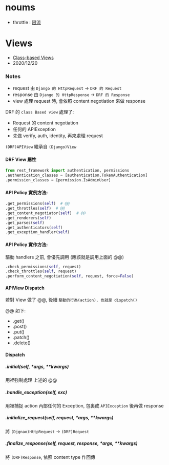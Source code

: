


# noums

- throttle : [限流](https://www.django-rest-framework.org/api-guide/throttling/)


# Views

- [Class-based Views](https://www.django-rest-framework.org/api-guide/views/#api-policy-instantiation-methods)
- 2020/12/20


### Notes

- request 由 `Django 的 HttpRequest` -> `DRF 的 Request`
- response 由 `Django 的 HttpResponse` -> `DRF 的 Response`
- view 處理 request 時, 會依照 content negotiation 來做 response

DRF 的 `class Based view` 處理了:
- Request 的 content negotiation
- 任何的 APIException
- 先做 verify, auth, identity, 再來處理 request

`(DRF)APIView` 繼承自 `(Django)View`

#### DRF View 屬性

```py
from rest_framework import authentication, permissions
.authentication_classes = [authentication.TokenAuthentication]
.permission_classes = [permission.IsAdminUser]
```

#### API Policy 實例方法:

```py
.get_permissions(self)  # @@
.get_throttles(self)  # @@
.get_content_negotiator(self)  # @@
.get_renderers(self)
.get_parses(self)
.get_authenticators(self)
.get_exception_handler(self)
```

#### API Policy 實作方法:

驅動 handlers 之前, 會優先調用 (應該就是調用上面的 @@)

```py
.check_permissions(self, request)
.check_throttles(self, request)
.perform_content_negotiation(self, request, force=False)
```


#### APIView Dispatch

若對 View 做了 @@, 後續 `驅動的行為(action), 也就是 dispatch()`

@@ 如下:

- .get()
- .post()
- .put()
- .patch()
- .delete()


#### Dispatch

##### .initial(self, *args, **kwargs)

用裡強制處理 上述的 @@

##### .handle_exception(self, exc)

用裡捕捉 action 內部任何的 Exception, 包裹成 `APIException` 後再做 response

##### .initialize_request(self, request, *args, **kwargs)

將 `(Djgnao)HttpRequest` -> `(DRF)Request`

##### .finalize_response(self, request, response, *args, **kwargs)

將 `(DRF)Response`, 依照 content type 作回傳
